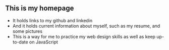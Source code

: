 ## This is my homepage

* It holds links to my github and linkedin
* And it holds current information about myself, such as my resume, and some pictures
* This is a way for me to practice my web design skills as well as keep up-to-date on JavaScript